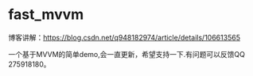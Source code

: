 # fast_mvvm

博客讲解：https://blog.csdn.net/q948182974/article/details/106613565

一个基于MVVM的简单demo,会一直更新，希望支持一下.有问题可以反馈QQ 275918180。
